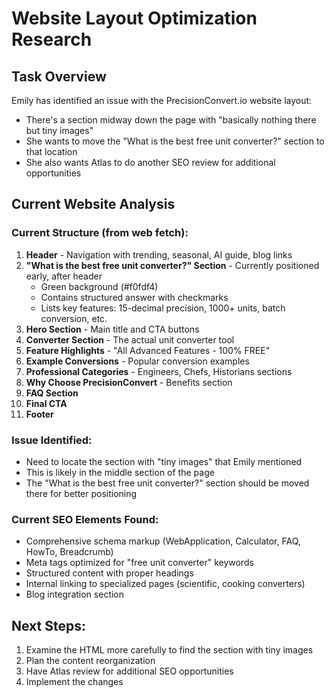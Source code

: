 # Website Layout Optimization Research

## Task Overview
Emily has identified an issue with the PrecisionConvert.io website layout:
- There's a section midway down the page with "basically nothing there but tiny images"
- She wants to move the "What is the best free unit converter?" section to that location
- She also wants Atlas to do another SEO review for additional opportunities

## Current Website Analysis

### Current Structure (from web fetch):
1. **Header** - Navigation with trending, seasonal, AI guide, blog links
2. **"What is the best free unit converter?" Section** - Currently positioned early, after header
   - Green background (#f0fdf4)
   - Contains structured answer with checkmarks
   - Lists key features: 15-decimal precision, 1000+ units, batch conversion, etc.
3. **Hero Section** - Main title and CTA buttons
4. **Converter Section** - The actual unit converter tool
5. **Feature Highlights** - "All Advanced Features - 100% FREE"
6. **Example Conversions** - Popular conversion examples
7. **Professional Categories** - Engineers, Chefs, Historians sections
8. **Why Choose PrecisionConvert** - Benefits section
9. **FAQ Section**
10. **Final CTA**
11. **Footer**

### Issue Identified:
- Need to locate the section with "tiny images" that Emily mentioned
- This is likely in the middle section of the page
- The "What is the best free unit converter?" section should be moved there for better positioning

### Current SEO Elements Found:
- Comprehensive schema markup (WebApplication, Calculator, FAQ, HowTo, Breadcrumb)
- Meta tags optimized for "free unit converter" keywords
- Structured content with proper headings
- Internal linking to specialized pages (scientific, cooking converters)
- Blog integration section

## Next Steps:
1. Examine the HTML more carefully to find the section with tiny images
2. Plan the content reorganization
3. Have Atlas review for additional SEO opportunities
4. Implement the changes